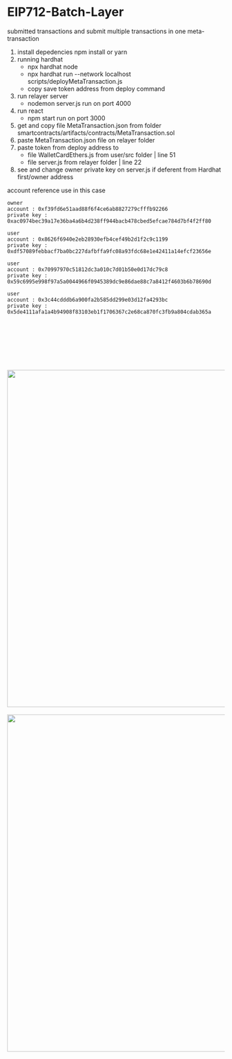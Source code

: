 # EIP712-Batch-Layer
submitted transactions and submit multiple transactions in one meta-transaction


1. install depedencies npm install or yarn
2. running hardhat 
    - npx hardhat node
    - npx hardhat run --network localhost scripts/deployMetaTransaction.js
    - copy save token address from deploy command
3. run relayer server
    - nodemon server.js run on port 4000
4. run react
    - npm start run on port 3000
5. get and copy file MetaTransaction.json from folder smartcontracts/artifacts/contracts/MetaTransaction.sol  
6. paste MetaTransaction.json file on relayer folder
7. paste token from deploy address to 
    - file WalletCardEthers.js from user/src folder  | line 51
    - file server.js from relayer folder | line 22
8. see and change owner private key on server.js if deferent from Hardhat first/owner address


account reference use in this case

    owner
    account : 0xf39fd6e51aad88f6f4ce6ab8827279cfffb92266
    private key : 0xac0974bec39a17e36ba4a6b4d238ff944bacb478cbed5efcae784d7bf4f2ff80
    
    user
    account : 0x8626f6940e2eb28930efb4cef49b2d1f2c9c1199
    private key : 0xdf57089febbacf7ba0bc227dafbffa9fc08a93fdc68e1e42411a14efcf23656e
    
    user
    account : 0x70997970c51812dc3a010c7d01b50e0d17dc79c8
    private key : 0x59c6995e998f97a5a0044966f0945389dc9e86dae88c7a8412f4603b6b78690d   
    
    user
    account : 0x3c44cdddb6a900fa2b585dd299e03d12fa4293bc
    private key : 0x5de4111afa1a4b94908f83103eb1f1706367c2e68ca870fc3fb9a804cdab365a
   
   
   
<div>
  <br><br><br>
 </div>

<br><br>
  <div align="center" >
<img  src="https://i.ibb.co/rwpXByK/screenB.jpg"  width="780px"  />
</div>

<br>
  <div align="center" >
<img  src="https://i.ibb.co/TTnfzPd/screenA.jpg"  width="780px"  />
</div>
